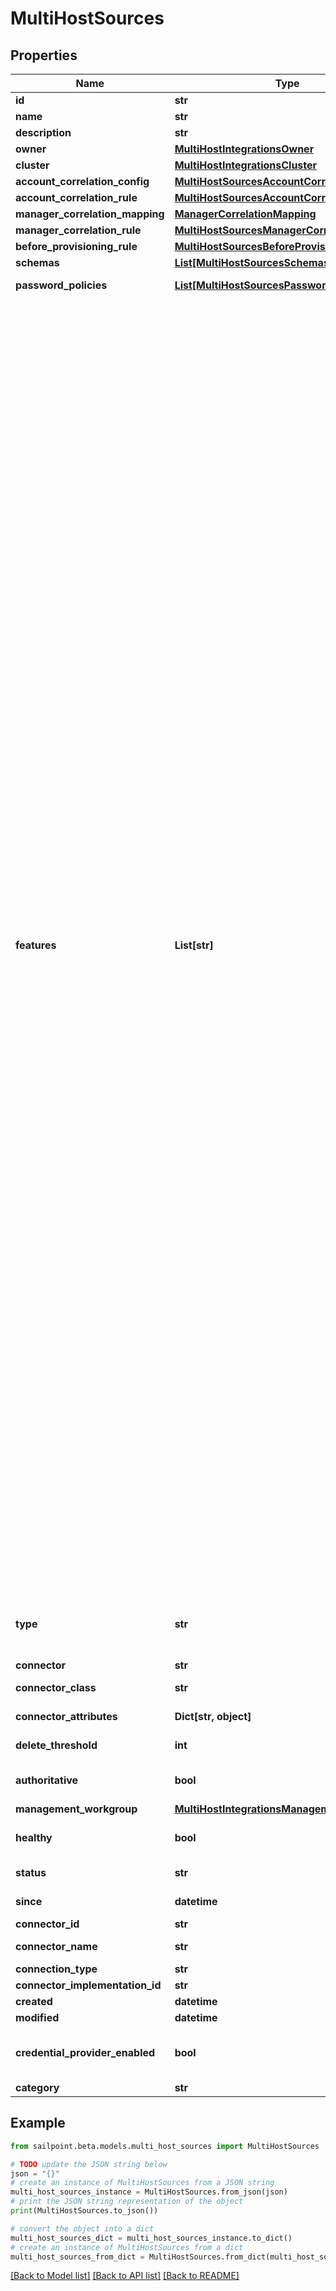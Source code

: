 # MultiHostSources


## Properties

Name | Type | Description | Notes
------------ | ------------- | ------------- | -------------
**id** | **str** | Source ID. | [readonly] 
**name** | **str** | Source&#39;s human-readable name. | 
**description** | **str** | Source&#39;s human-readable description. | [optional] 
**owner** | [**MultiHostIntegrationsOwner**](MultiHostIntegrationsOwner.md) |  | 
**cluster** | [**MultiHostIntegrationsCluster**](MultiHostIntegrationsCluster.md) |  | [optional] 
**account_correlation_config** | [**MultiHostSourcesAccountCorrelationConfig**](MultiHostSourcesAccountCorrelationConfig.md) |  | [optional] 
**account_correlation_rule** | [**MultiHostSourcesAccountCorrelationRule**](MultiHostSourcesAccountCorrelationRule.md) |  | [optional] 
**manager_correlation_mapping** | [**ManagerCorrelationMapping**](ManagerCorrelationMapping.md) |  | [optional] 
**manager_correlation_rule** | [**MultiHostSourcesManagerCorrelationRule**](MultiHostSourcesManagerCorrelationRule.md) |  | [optional] 
**before_provisioning_rule** | [**MultiHostSourcesBeforeProvisioningRule**](MultiHostSourcesBeforeProvisioningRule.md) |  | [optional] 
**schemas** | [**List[MultiHostSourcesSchemasInner]**](MultiHostSourcesSchemasInner.md) | List of references to schema objects. | [optional] 
**password_policies** | [**List[MultiHostSourcesPasswordPoliciesInner]**](MultiHostSourcesPasswordPoliciesInner.md) | List of references to the associated PasswordPolicy objects. | [optional] 
**features** | **List[str]** | Optional features that can be supported by a source. Modifying the features array may cause source configuration errors that are unsupportable. It is recommended to not modify this array for SailPoint supported connectors. * AUTHENTICATE: The source supports pass-through authentication. * COMPOSITE: The source supports composite source creation. * DIRECT_PERMISSIONS: The source supports returning DirectPermissions. * DISCOVER_SCHEMA: The source supports discovering schemas for users and groups. * ENABLE The source supports reading if an account is enabled or disabled. * MANAGER_LOOKUP: The source supports looking up managers as they are encountered in a feed. This is the opposite of NO_RANDOM_ACCESS. * NO_RANDOM_ACCESS: The source does not support random access and the getObject() methods should not be called and expected to perform. * PROXY: The source can serve as a proxy for another source. When an source has a proxy, all connector calls made with that source are redirected through the connector for the proxy source. * SEARCH * TEMPLATE * UNLOCK: The source supports reading if an account is locked or unlocked. * UNSTRUCTURED_TARGETS: The source supports returning unstructured Targets. * SHAREPOINT_TARGET: The source supports returning unstructured Target data for SharePoint. It will be typically used by AD, LDAP sources. * PROVISIONING: The source can both read and write accounts. Having this feature implies that the provision() method is implemented. It also means that direct and target permissions can also be provisioned if they can be returned by aggregation. * GROUP_PROVISIONING: The source can both read and write groups. Having this feature implies that the provision() method is implemented. * SYNC_PROVISIONING: The source can provision accounts synchronously. * PASSWORD: The source can provision password changes. Since sources can never read passwords, this is should only be used in conjunction with the PROVISIONING feature. * CURRENT_PASSWORD: Some source types support verification of the current password * ACCOUNT_ONLY_REQUEST: The source supports requesting accounts without entitlements. * ADDITIONAL_ACCOUNT_REQUEST: The source supports requesting additional accounts. * NO_AGGREGATION: A source that does not support aggregation. * GROUPS_HAVE_MEMBERS: The source models group memberships with a member attribute on the group object rather than a groups attribute on the account object. This effects the implementation of delta account aggregation. * NO_PERMISSIONS_PROVISIONING: Indicates that the connector cannot provision direct or target permissions for accounts. When DIRECT_PERMISSIONS and PROVISIONING features are present, it is assumed that the connector can also provision direct permissions. This feature disables that assumption and causes permission request to be converted to work items for accounts. * NO_GROUP_PERMISSIONS_PROVISIONING: Indicates that the connector cannot provision direct or target permissions for groups. When DIRECT_PERMISSIONS and PROVISIONING features are present, it is assumed that the connector can also provision direct permissions. This feature disables that assumption and causes permission request to be converted to work items for groups. * NO_UNSTRUCTURED_TARGETS_PROVISIONING: This string will be replaced by NO_GROUP_PERMISSIONS_PROVISIONING and NO_PERMISSIONS_PROVISIONING. * NO_DIRECT_PERMISSIONS_PROVISIONING: This string will be replaced by NO_GROUP_PERMISSIONS_PROVISIONING and NO_PERMISSIONS_PROVISIONING. * USES_UUID: Connectivity 2.0 flag used to indicate that the connector supports a compound naming structure. * PREFER_UUID: Used in ISC Provisioning AND Aggregation to decide if it should prefer account.uuid to account.nativeIdentity when data is read in through aggregation OR pushed out through provisioning. * ARM_SECURITY_EXTRACT: Indicates the application supports Security extracts for ARM * ARM_UTILIZATION_EXTRACT: Indicates the application supports Utilization extracts for ARM * ARM_CHANGELOG_EXTRACT: Indicates the application supports Change-log extracts for ARM | [optional] 
**type** | **str** | Specifies the type of system being managed e.g. Multi-Host - Microsoft SQL Server, Workday, etc.. If you are creating a delimited file source, you must set the &#x60;provisionasCsv&#x60; query parameter to &#x60;true&#x60;.  | [optional] 
**connector** | **str** | Connector script name. | 
**connector_class** | **str** | Fully qualified name of the Java class that implements the connector interface. | [optional] 
**connector_attributes** | **Dict[str, object]** | Connector specific configuration. This configuration will differ from type to type. | [optional] 
**delete_threshold** | **int** | Number from 0 to 100 that specifies when to skip the delete phase. | [optional] 
**authoritative** | **bool** | When this is true, it indicates that the source is referenced by an identity profile. | [optional] [default to False]
**management_workgroup** | [**MultiHostIntegrationsManagementWorkgroup**](MultiHostIntegrationsManagementWorkgroup.md) |  | [optional] 
**healthy** | **bool** | When this is true, it indicates that the source is healthy. | [optional] [default to False]
**status** | **str** | Status identifier that gives specific information about why a source is or isn&#39;t healthy.  | [optional] 
**since** | **datetime** | Timestamp that shows when a source health check was last performed. | [optional] 
**connector_id** | **str** | Connector ID | [optional] 
**connector_name** | **str** | Name of the connector that was chosen during source creation. | 
**connection_type** | **str** | Type of connection (direct or file). | [optional] 
**connector_implementation_id** | **str** | Connector implementation ID. | [optional] 
**created** | **datetime** | Date-time when the source was created | [optional] 
**modified** | **datetime** | Date-time when the source was last modified. | [optional] 
**credential_provider_enabled** | **bool** | If this is true, it enables a credential provider for the source. If credentialProvider is turned on,  then the source can use credential provider(s) to fetch credentials. | [optional] [default to False]
**category** | **str** | Source category (e.g. null, CredentialProvider). | [optional] 

## Example

```python
from sailpoint.beta.models.multi_host_sources import MultiHostSources

# TODO update the JSON string below
json = "{}"
# create an instance of MultiHostSources from a JSON string
multi_host_sources_instance = MultiHostSources.from_json(json)
# print the JSON string representation of the object
print(MultiHostSources.to_json())

# convert the object into a dict
multi_host_sources_dict = multi_host_sources_instance.to_dict()
# create an instance of MultiHostSources from a dict
multi_host_sources_from_dict = MultiHostSources.from_dict(multi_host_sources_dict)
```
[[Back to Model list]](../README.md#documentation-for-models) [[Back to API list]](../README.md#documentation-for-api-endpoints) [[Back to README]](../README.md)


